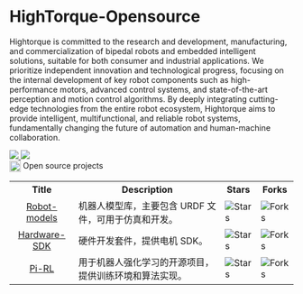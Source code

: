 # HighTorque-Opensource

Hightorque is committed to the research and development, manufacturing, and commercialization of bipedal robots and embedded intelligent solutions, suitable for both consumer and industrial applications. We prioritize independent innovation and technological progress, focusing on the internal development of key robot components such as high-performance motors, advanced control systems, and state-of-the-art perception and motion control algorithms. By deeply integrating cutting-edge technologies from the entire robot ecosystem, Hightorque aims to provide intelligent, multifunctional, and reliable robot systems, fundamentally changing the future of automation and human-machine collaboration.

<a href="https://github.com/HighTorque-Robotics">
<img src="https://badges.strrl.dev/years/HighTorque-Robotics?style=flat-square&logo=github">
</a>
<a href="https://github.com/HighTorque-Robotics?tab=repositories">
<img src="https://badges.strrl.dev/repos/HighTorque-Robotics?style=flat-square&logo=github">
</a>

<div>
    <img src="https://149753425.v2.pressablecdn.com/wp-content/uploads/2009/06/osi_symbol_100X100_0.png" width="20" height="20" style="display:inline-block; vertical-align:top;">
    <span style="display:inline-block; vertical-align:top;">Open source projects</span> 
</div>

<table class="table table-striped table-bordered table-vcenter"/>
    <tbody>
    <tr>
        <th> Title </th> 
        <th>Description</th> 
        <th>Stars</th> 
        <th>Forks</th>
    </tr>
    <tr>
        <td align="center"><a href="https://github.com/HighTorque-Robotics/robot_urdf">Robot-models</a></td>
        <td>机器人模型库，主要包含 URDF 文件，可用于仿真和开发。</td>
        <td><img alt="Stars" src="https://img.shields.io/github/stars/HighTorque-Robotics/robot_urdf?style=flat-square"/></td>
        <td><img alt="Forks" src="https://img.shields.io/github/forks/HighTorque-Robotics/robot_urdf?style=flat-square"/></td>
    </tr>
    <tr>
        <td align="center"><a href="https://github.com/HighTorque-Robotics/livelybot_hardware_sdk">Hardware-SDK</a></td>
        <td>硬件开发套件，提供电机 SDK。</td>
        <td><img alt="Stars" src="https://img.shields.io/github/stars/HighTorque-Robotics/livelybot_hardware_sdk?style=flat-square"/></td>
        <td><img alt="Forks" src="https://img.shields.io/github/forks/HighTorque-Robotics/livelybot_hardware_sdk?style=flat-square"/></td>
    </tr>
    <tr>
        <td align="center"><a href="https://github.com/HighTorque-Robotics/livelybot_pi_rl_baseline">Pi-RL</a></td>
        <td>用于机器人强化学习的开源项目，提供训练环境和算法实现。</td>
        <td><img alt="Stars" src="https://img.shields.io/github/stars/HighTorque-Robotics/livelybot_pi_rl_baseline?style=flat-square"/></td>
        <td><img alt="Forks" src="https://img.shields.io/github/forks/HighTorque-Robotics/livelybot_pi_rl_baseline?style=flat-square"/></td>
    </tr>
    </tbody>
</table>

